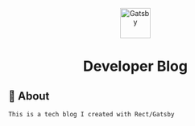 <p align="center">
  <a href="gillguimaraesportfolio.gatsbyjs.io">
    <img alt="Gatsby" src="https://www.gatsbyjs.com/Gatsby-Monogram.svg" width="60" />
  </a>
</p>
<h1 align="center">
  Developer Blog
</h1>

## 🚀 About

    This is a tech blog I created with Rect/Gatsby
